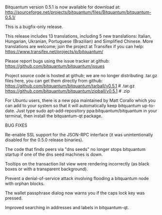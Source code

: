 Bitquantum version 0.5.1 is now available for download at:
http://sourceforge.net/projects/bitquantum/files/Bitquantum/bitquantum-0.5.1/

This is a bugfix-only release.

This release includes 13 translations, including 5 new translations:
Italian, Hungarian, Ukranian, Portuguese (Brazilian) and Simplified Chinese.
More translations are welcome; join the project at Transifex if you can help:
https://www.transifex.net/projects/p/bitquantum/

Please report bugs using the issue tracker at github:
https://github.com/bitquantum/bitquantum/issues

Project source code is hosted at github; we are no longer
distributing .tar.gz files here, you can get them
directly from github:
https://github.com/bitquantum/bitquantum/tarball/v0.5.1  # .tar.gz
https://github.com/bitquantum/bitquantum/zipball/v0.5.1  # .zip

For Ubuntu users, there is a new ppa maintained by Matt Corallo which
you can add to your system so that it will automatically keep
bitquantum up-to-date.  Just type
sudo apt-add-repository ppa:bitquantum/bitquantum
in your terminal, then install the bitquantum-qt package.


BUG FIXES

Re-enable SSL support for the JSON-RPC interface (it was unintentionally
disabled for the 0.5.0 release binaries).

The code that finds peers via "dns seeds" no longer stops bitquantum startup
if one of the dns seed machines is down.

Tooltips on the transaction list view were rendering incorrectly (as black boxes
or with a transparent background).

Prevent a denial-of-service attack involving flooding a bitquantum node with
orphan blocks.

The wallet passphrase dialog now warns you if the caps lock key was pressed.

Improved searching in addresses and labels in bitquantum-qt.
